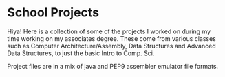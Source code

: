 # School Projects
Hiya! Here is a collection of some of the projects I worked on during my time working on my associates degree. These come from various classes such as Computer Architecture/Assembly, Data Structures and Advanced Data Structures, to just the basic Intro to Comp. Sci.

Project files are in a mix of java and PEP9 assembler emulator file formats.

